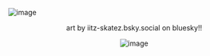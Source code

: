 ![image](https://github.com/user-attachments/assets/a7d82d3e-c2de-427d-ba80-5a364615703d)

<div align="center"> art by iitz-skatez.bsky.social‬ on bluesky!!

![image](https://github.com/user-attachments/assets/e1f3d15c-76b9-4d17-a10f-a7f6832df6f3)

